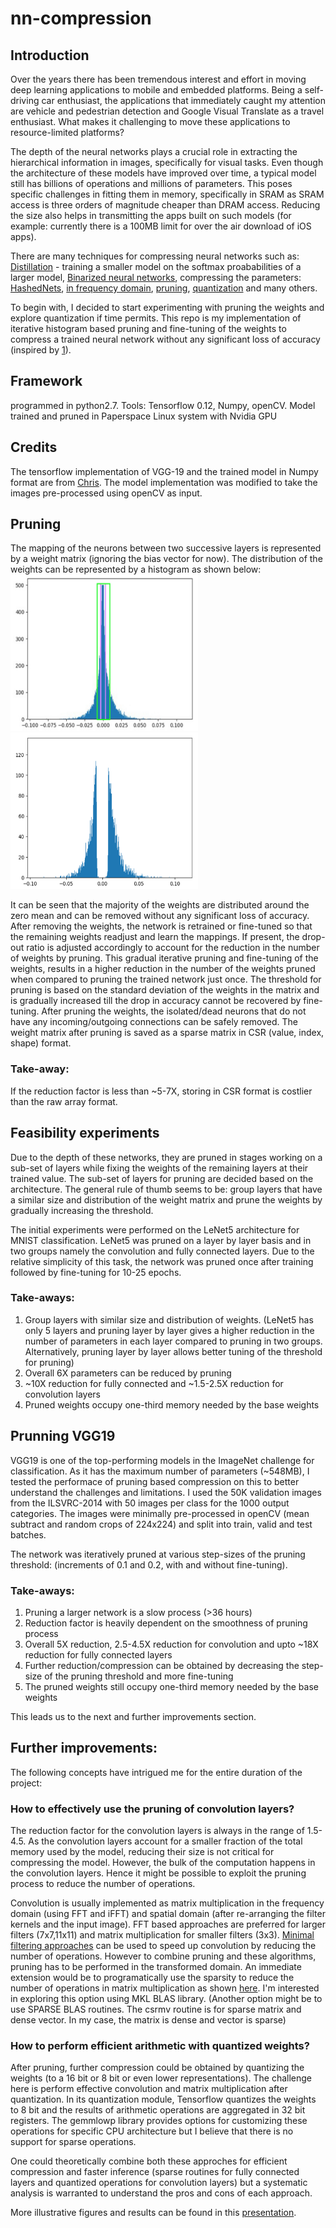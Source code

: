 # nn-compression

## Introduction
  Over the years there has been tremendous interest and effort in moving deep learning applications to mobile and embedded platforms. Being a self-driving car enthusiast, the applications that immediately caught my attention are vehicle and pedestrian detection and Google Visual Translate as a travel enthusiast. What makes it challenging to move these applications to resource-limited platforms?
  
  The depth of the neural networks plays a crucial role in extracting the hierarchical information in images, specifically for visual tasks. Even though the architecture of these models have improved over time, a typical model still has billions of operations and millions of parameters. This poses specific challenges in fitting them in memory, specifically in SRAM as SRAM access is three orders of magnitude cheaper than DRAM access. Reducing the size also helps in transmitting the apps built on such models (for example: currently there is a 100MB limit for over the air download of iOS apps).  
  
  There are many techniques for compressing neural networks such as: [Distillation](https://arxiv.org/abs/1503.02531) - training a smaller model on the softmax proababilities of a larger model, [Binarized neural networks](https://www.nervanasys.com/accelerating-neural-networks-binary-arithmetic/), compressing the parameters: [HashedNets](http://www.cse.wustl.edu/~ychen/HashedNets/), [in frequency domain](https://arxiv.org/abs/1506.04449), [pruning](https://arxiv.org/abs/1510.00149), [quantization](https://petewarden.com/2016/05/03/how-to-quantize-neural-networks-with-tensorflow/) and many others.
  
  To begin with, I decided to start experimenting with pruning the weights and explore quantization if time permits. This repo is my implementation of iterative histogram based pruning and fine-tuning of the weights to compress a trained neural network without any significant loss of accuracy (inspired by [1]).

[1]:https://arxiv.org/abs/1510.00149
  
## Framework 
programmed in python2.7. Tools: Tensorflow 0.12, Numpy, openCV. Model trained and pruned in Paperspace Linux system with Nvidia GPU

## Credits
The tensorflow implementation of VGG-19 and the trained model in Numpy format are from [Chris](https://github.com/machrisaa/tensorflow-vgg). The model implementation was modified to take the images pre-processed using openCV as input.  

## Pruning
  The mapping of the neurons between two successive layers is represented by a weight matrix (ignoring the bias vector for now). The distribution of the weights can be represented by a histogram as shown below:
<img src="images/histFC1b4.jpg" width="300" height="250"> <img src="images/histFC1after.jpg" width="300" height="250">

It can be seen that the majority of the weights are distributed around the zero mean and can be removed without any significant loss of accuracy. After removing the weights, the network is retrained or fine-tuned so that the remaining weights readjust and learn the mappings. If present, the drop-out ratio is adjusted accordingly to account for the reduction in the number of weights by pruning. This gradual iterative pruning and fine-tuning of the weights, results in a higher reduction in the number of the weights pruned when compared to pruning the trained network just once. The threshold for pruning is based on the standard deviation of the weights in the matrix and is gradually increased till the drop in accuracy cannot be recovered by fine-tuning. After pruning the weights, the isolated/dead neurons that do not have any incoming/outgoing connections can be safely removed. The weight matrix after pruning is saved as a sparse matrix in CSR (value, index, shape) format. 

### Take-away:
If the reduction factor is less than ~5-7X, storing in CSR format is costlier than the raw array format.
  
## Feasibility experiments
  Due to the depth of these networks, they are pruned in stages working on a sub-set of layers while fixing the weights of the remaining layers at their trained value. The sub-set of layers for pruning are decided based on the architecture. The general rule of thumb seems to be: group layers that have a similar size and distribution of the weight matrix and prune the weights by gradually increasing the threshold.
  
  The initial experiments were performed on the LeNet5 architecture for MNIST classification. LeNet5 was pruned on a layer by layer basis and in two groups namely the convolution and fully connected layers. Due to the relative simplicity of this task, the network was pruned once after training followed by fine-tuning for 10-25 epochs.
  
### Take-aways:
1. Group layers with similar size and distribution of weights. (LeNet5 has only 5 layers and pruning layer by layer gives a higher reduction in the number of parameters in each layer compared to pruning in two groups. Alternatively, pruning layer by layer allows better tuning of the threshold for pruning)
2. Overall 6X parameters can be reduced by pruning
3. ~10X reduction for fully connected and ~1.5-2.5X reduction for convolution layers
4. Pruned weights occupy one-third memory needed by the base weights

## Prunning VGG19
  VGG19 is one of the top-performing models in the ImageNet challenge for classification. As it has the maximum number of parameters (~548MB), I tested the performace of pruning based compression on this to better understand the challenges and limitations. I used the 50K validation images from the ILSVRC-2014 with 50 images per class for the 1000 output categories. The images were minimally pre-processed in openCV (mean subtract and random crops of 224x224) and split into train, valid and test batches.
  
  The network was iteratively pruned at various step-sizes of the pruning threshold: (increments of 0.1 and 0.2, with and without fine-tuning). 
  
### Take-aways:
1. Pruning a larger network is a slow process (>36 hours)
2. Reduction factor is heavily dependent on the smoothness of pruning process
3. Overall 5X reduction, 2.5-4.5X reduction for convolution and upto ~18X reduction for fully connected layers
4. Further reduction/compression can be obtained by decreasing the step-size of the pruning threshold and more fine-tuning 
5. The pruned weights still occupy one-third memory needed by the base weights

This leads us to the next and further improvements section.

## Further improvements:
  The following concepts have intrigued me for the entire duration of the project:
  
### How to effectively use the pruning of convolution layers?
  The reduction factor for the convolution layers is always in the range of 1.5-4.5. As the convolution layers account for a smaller fraction of the total memory used by the model, reducing their size is not critical for compressing the model. However, the bulk of the computation happens in the convolution layers. Hence it might be possible to exploit the pruning process to reduce the number of operations.
  
  Convolution is usually implemented as matrix multiplication in the frequency domain (using FFT and iFFT) and spatial domain  (after re-arranging the filter kernels and the input image). FFT based approaches are preferred for larger filters (7x7,11x11) and matrix multiplication for smaller filters (3x3). [Minimal filtering approaches](https://arxiv.org/abs/1509.09308) can be used to speed up convolution by reducing the number of operations. However to combine pruning and these algorithms, pruning has to be performed in the transformed domain. An immediate extension would be to programatically use the sparsity to reduce the number of operations in matrix multiplication as shown [here](http://www.cv-foundation.org/openaccess/content_cvpr_2015/papers/Liu_Sparse_Convolutional_Neural_2015_CVPR_paper.pdf). I'm interested in exploring this option using MKL BLAS library. (Another option might be to use SPARSE BLAS routines. The csrmv routine is for sparse matrix and dense vector. In my case, the matrix is dense and vector is sparse)

### How to perform efficient arithmetic with quantized weights?
  After pruning, further compression could be obtained by quantizing the weights (to a 16 bit or 8 bit or even lower representations). The challenge here is perform effective convolution and matrix multiplication after quantization. In its quantization module, Tensorflow quantizes the weights to 8 bit and the results of arithmetic operations are aggregated in 32 bit registers. The gemmlowp library provides options for customizing these operations for specific CPU architecture but I believe that there is no support for sparse operations. 
  
  One could theoretically combine both these approches for efficient compression and faster inference (sparse routines for fully connected layers and quantized operations for convolution layers) but a systematic analysis is warranted to understand the pros and cons of each approach.

More illustrative figures and results can be found in this [presentation](https://anithapk.github.io/nn-fast/).
